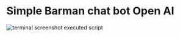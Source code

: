 # Simple Barman chat bot Open AI
![terminal screenshot executed script](https://user-images.githubusercontent.com/120196340/220477156-e77bc444-a7c5-4c96-a7fe-7a477228e443.png)
